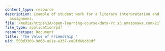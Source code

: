 ```yaml
---
content_type: resource
description: Example of student work for a literary interpretation and close analysis
  assignment.
file: /media/https%3A/open-learning-course-data-rc.s3.amazonaws.com/21l-002-foundations-of-western-culture-the-making-of-the-modern-world-spring-2010/503d33009d63a91ee337ca8fd60cb3df_MIT21L_002S10_assn01.pdf
file_type: application/pdf
resourcetype: Document
title: 'The Value of Friendship '
uid: 503d3300-9d63-a91e-e337-ca8fd60cb3df
---
```

